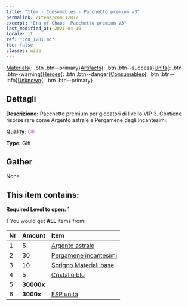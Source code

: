 ```yaml
---
title: "Item - Consumables - Pacchetto premium V3"
permalink: /Items/con_1281/
excerpt: "Era of Chaos  Pacchetto premium V3"
last_modified_at: 2021-04-16
locale: it
ref: "con_1281.md"
toc: false
classes: wide
---
```

 [Materials](/it/Items/){: .btn .btn--primary}[Artifacts](/it/Items/Artifacts/){: .btn .btn--success}[Units](/it/Items/Units/){: .btn .btn--warning}[Heroes](/it/Items/Heroes/){: .btn .btn--danger}[Consumables](/it/Items/Consumables/){: .btn .btn--info}[Unknown](/it/Items/Unknown/){: .btn .btn--primary}

## Dettagli
 **Descrizione:** Pacchetto premium per giocatori di livello VIP 3. Contiene risorse rare come Argento astrale e Pergamene degli incantesimi.

 **Quality:** <span style="color: #DA70D6">OK</span>

 **Type:** Gift

## Gather

  None

## This item contains:

 **Required Level to open:** 1

 1 You would get **ALL** items  from:

  | Nr | Amount |     Item    |
  |:---|:-------|:------------|
  | 1 | 5 | [Argento astrale](/it/Items/con_969/) |  | 
  | 2 | 30 | [Pergamene incantesimi](/it/Items/con_694/) |  | 
  | 3 | 10 | [Scrigno Materiali base](/it/Items/con_756/) |  | 
  | 4 | 5 | [Cristallo blu](/it/Items/con_716/) |  | 
  | 5 |  **30000x** | <i class="fas fa-coins"/> |  | 
  | 6 |  **3000x** | [ESP unità](/it/Items/con_902/) |  | 
